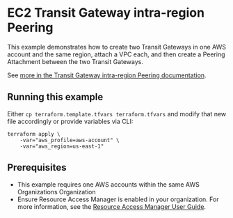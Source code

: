 # EC2 Transit Gateway intra-region Peering

This example demonstrates how to create two Transit Gateways in one AWS account and the same region, attach a VPC each, and then create a Peering Attachment between the two Transit Gateways.

See [more in the Transit Gateway intra-region Peering documentation](https://aws.amazon.com/it/blogs/networking-and-content-delivery/aws-transit-gateway-now-supports-intra-region-peering/).

## Running this example

Either `cp terraform.template.tfvars terraform.tfvars` and modify that new file accordingly or provide variables via CLI:

```terrform
terraform apply \
	-var="aws_profile=aws-account" \
	-var="aws_region=us-east-1" 
```

## Prerequisites

- This example requires one AWS accounts within the same AWS Organizations Organization
- Ensure Resource Access Manager is enabled in your organization. For more information, see the [Resource Access Manager User Guide](https://docs.aws.amazon.com/ram/latest/userguide/getting-started-sharing.html).